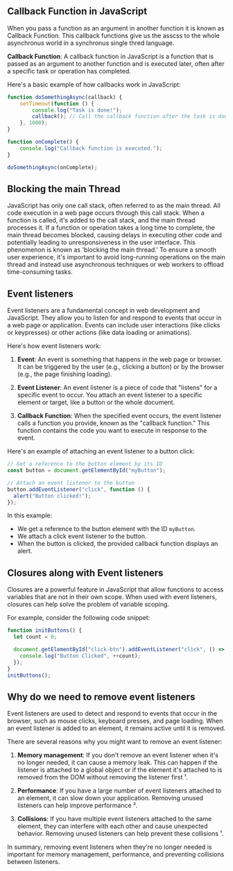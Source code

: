 ## Callback Function in JavaScript

When you pass a function as an argument in another function it is known as Callback Function. This callback functions give us the asscss to the whole asynchronus world in a synchronus single thred language.

**Callback Function**: A callback function in JavaScript is a function that is passed as an argument to another function and is executed later, often after a specific task or operation has completed.

Here's a basic example of how callbacks work in JavaScript:

```JavaScript
function doSomethingAsync(callback) {
    setTimeout(function () {
        console.log("Task is done!");
        callback(); // Call the callback function after the task is done
    }, 1000);
}

function onComplete() {
    console.log("Callback function is executed.");
}

doSomethingAsync(onComplete);

```

## Blocking the main Thread

JavaScript has only one call stack, often referred to as the main thread. All code execution in a web page occurs through this call stack. When a function is called, it's added to the call stack, and the main thread processes it. If a function or operation takes a long time to complete, the main thread becomes blocked, causing delays in executing other code and potentially leading to unresponsiveness in the user interface. This phenomenon is known as 'blocking the main thread.' To ensure a smooth user experience, it's important to avoid long-running operations on the main thread and instead use asynchronous techniques or web workers to offload time-consuming tasks.

## Event listeners

Event listeners are a fundamental concept in web development and JavaScript. They allow you to listen for and respond to events that occur in a web page or application. Events can include user interactions (like clicks or keypresses) or other actions (like data loading or animations).

Here's how event listeners work:

1. **Event**: An event is something that happens in the web page or browser. It can be triggered by the user (e.g., clicking a button) or by the browser (e.g., the page finishing loading).

2. **Event Listener**: An event listener is a piece of code that "listens" for a specific event to occur. You attach an event listener to a specific element or target, like a button or the whole document.

3. **Callback Function**: When the specified event occurs, the event listener calls a function you provide, known as the "callback function." This function contains the code you want to execute in response to the event.

Here's an example of attaching an event listener to a button click:

```javascript
// Get a reference to the button element by its ID
const button = document.getElementById("myButton");

// Attach an event listener to the button
button.addEventListener("click", function () {
  alert("Button clicked!");
});
```

In this example:

- We get a reference to the button element with the ID `myButton`.
- We attach a click event listener to the button.
- When the button is clicked, the provided callback function displays an alert.

## Closures along with Event listeners

Closures are a powerful feature in JavaScript that allow functions to access variables that are not in their own scope. When used with event listeners, closures can help solve the problem of variable scoping.

For example, consider the following code snippet:

```javascript
function initButtons() {
  let count = 0;

  document.getElementById("click-btn").addEventListener("click", () => {
    console.log("Button Clicked", ++count);
  });
}
initButtons();
```

## Why do we need to remove event listeners

Event listeners are used to detect and respond to events that occur in the browser, such as mouse clicks, keyboard presses, and page loading. When an event listener is added to an element, it remains active until it is removed.

There are several reasons why you might want to remove an event listener:

1. **Memory management**: If you don't remove an event listener when it's no longer needed, it can cause a memory leak. This can happen if the listener is attached to a global object or if the element it's attached to is removed from the DOM without removing the listener first ¹.

2. **Performance**: If you have a large number of event listeners attached to an element, it can slow down your application. Removing unused listeners can help improve performance ².

3. **Collisions**: If you have multiple event listeners attached to the same element, they can interfere with each other and cause unexpected behavior. Removing unused listeners can help prevent these collisions ¹.

In summary, removing event listeners when they're no longer needed is important for memory management, performance, and preventing collisions between listeners.
